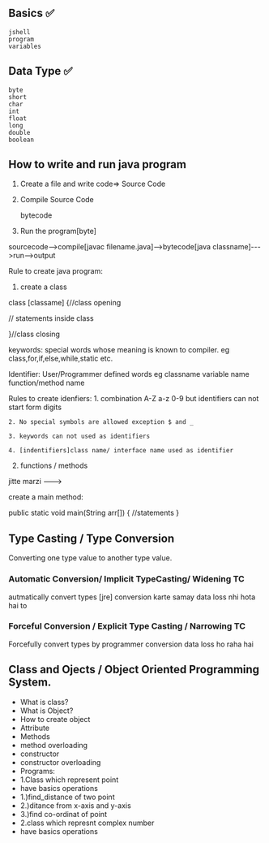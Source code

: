 ## Basics ✅

    jshell
    program
    variables

## Data Type ✅

    byte
    short
    char
    int
    float
    long
    double
    boolean

## How to write and run java program

1. Create a file and write code=> Source Code

2. Compile Source Code

   bytecode

3. Run the program[byte]

sourcecode-->compile[javac filename.java]-->bytecode[java classname]--->run-->output

Rule to create java program:

1. create a class

class [classame]
{//class opening

// statements inside class

}//class closing

keywords: special words whose meaning is known to compiler.
eg
class,for,if,else,while,static etc.

Identifier: User/Programmer defined words
eg
classname
variable name
function/method name

Rules to create idenfiers: 1. combination
A-Z
a-z
0-9
but identifiers can not start form digits

    2. No special symbols are allowed exception $ and _

    3. keywords can not used as identifiers

    4. [indentifiers]class name/ interface name used as identifier

2. functions / methods

jitte marzi --->

create a main method:

public static void main(String arr[])
{
//statements
}

## Type Casting / Type Conversion

Converting one type value to another type value.

### Automatic Conversion/ Implicit TypeCasting/ Widening TC

autmatically convert types [jre]
conversion karte samay data loss nhi hota hai to

### Forceful Conversion / Explicit Type Casting / Narrowing TC

Forcefully convert types by programmer
conversion data loss ho raha hai

## Class and Ojects / Object Oriented Programming System.

- What is class?
- What is Object?
- How to create object
- Attribute
- Methods
- method overloading
- constructor
- constructor overloading
- Programs:
- 1.Class which represent point
- have basics operations 
- 1.)find_distance of two point
- 2.)ditance from x-axis and y-axis
- 3.)find co-ordinat of point
- 2.class which represnt complex number
- have basics operations
